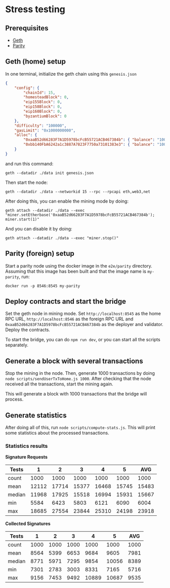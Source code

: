 # Stress testing

## Prerequisites

- [Geth](https://geth.ethereum.org/)
- [Parity](https://www.parity.io/)

## Geth (home) setup

In one terminal, initialize the geth chain using this `genesis.json`

```json
{
    "config": {
        "chainId": 15,
        "homesteadBlock": 0,
        "eip155Block": 0,
        "eip158Block": 0,
        "eip160Block": 0,
        "byzantiumBlock": 0
    },
    "difficulty": "100000",
    "gasLimit": "0x1000000000",
    "alloc": {
        "0xaaB52d66283F7A1D5978bcFcB55721ACB467384b": { "balance": "1000000000000000000000" },
        "0xbb140FbA6242a1c3887A7823F7750a73101383e3": { "balance": "1000000000000000000000" }
    }
}
```

and run this command:

```
geth --datadir ./data init genesis.json
```

Then start the node:

```
geth --datadir ./data --networkid 15 --rpc --rpcapi eth,web3,net
```

After doing this, you can enable the mining mode by doing:

```
geth attach --datadir ./data --exec "miner.setEtherbase('0xaaB52d66283F7A1D5978bcFcB55721ACB467384b'); miner.start(1)"
```

And you can disable it by doing:

```
geth attach --datadir ./data --exec "miner.stop()"
```

## Parity (foreign) setup

Start a parity node using the docker image in the `e2e/parity` directory.
Assuming that this image has been built and that the image name is `my-parity`,
run:

```
docker run -p 8546:8545 my-parity
```

## Deploy contracts and start the bridge

Set the geth node in mining mode. Set `http://localhost:8545` as the home RPC
URL, `http://localhost:8546` as the foreign RPC URL and
`0xaaB52d66283F7A1D5978bcFcB55721ACB467384b` as the deployer and validator.
Deploy the contracts.

To start the bridge, you can do `npm run dev`, or you can start all the scripts
separately.

## Generate a block with several transactions

Stop the mining in the node. Then, generate 1000 transactions by doing
`node scripts/sendUserTxToHome.js 1000`. After checking that the node received
all the transactions, start the mining again.

This will generate a block with 1000 transactions that the bridge will process.

## Generate statistics

After doing all of this, run `node scripts/compute-stats.js`. This will print
some statistics about the processed transactions.

### Statistics results

**Signature Requests**

Tests |1|2|3|4|5|AVG
---|---|---|---|---|---|---
count|1000|1000|1000|1000|1000|1000 
mean|12112|17714|15377|16468|15745|15483
median|11968|17925|15518|16994|15931|15667
min|5584|6423|5803|6121|6090|6004
max|18685|27554|23844|25310|24198|23918

**Collected Signatures**

Tests |1|2|3|4|5|AVG
---|---|---|---|---|---|---
count|1000|1000|1000|1000|1000|1000 
mean|8564|5399|6653|9684|9605|7981
median|8771|5971|7295|9854|10056|8389
min|7301|2783|3003|8331|7165|5716
max|9156|7453|9492|10889|10687|9535
